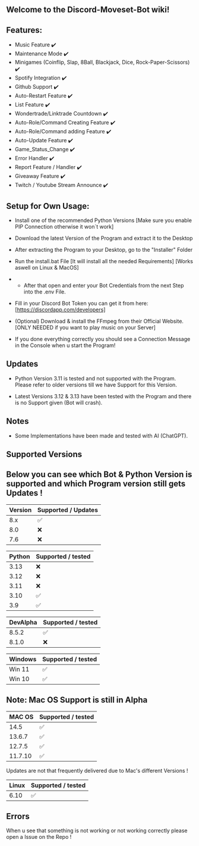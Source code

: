 ## Welcome to the Discord-Moveset-Bot wiki!

## Features:

- Music Feature ✔️
- Maintenance Mode ✔️
- Minigames (Coinflip, Slap, 8Ball, Blackjack, Dice, Rock-Paper-Scissors) ✔️
- Spotify Integration ✔️
- Github Support ✔️
- Auto-Restart Feature ✔️
- List Feature ✔️
- Wondertrade/Linktrade Countdown ✔️
- Auto-Role/Command Creating Feature ✔️
- Auto-Role/Command adding Feature ✔️
- Auto-Update Feature ✔️
- Game_Status_Change ✔️
- Error Handler ✔️
- Report Feature / Handler ✔️
- Giveaway Feature ✔️
- Twitch / Youtube Stream Announce ✔️


## Setup for Own Usage:


- Install one of the recommended Python Versions [Make sure you enable PIP Connection otherwise it won´t work]

- Download the latest Version of the Program and extract it to the Desktop

- After extracting the Program to your Desktop, go to the "Installer" Folder

- Run the install.bat File [It will install all the needed Requirements] [Works aswell on Linux & MacOS]

- - After that open and enter your Bot Credentials from the next Step into the .env File.

- Fill in your Discord Bot Token you can get it from here: [https://discordapp.com/developers]

- (Optional) Download & install the FFmpeg from their Official Website. [ONLY NEEDED if you want to play music on your Server]

- If you done everything correctly you should see a Connection Message in the Console when u start the Program!


## Updates


- Python Version 3.11 is tested and not supported with the Program. Please refer to older versions till we have Support for this Version.

- Latest Versions 3.12 & 3.13 have been tested with the Program and there is no Support given (Bot will crash).


## Notes

- Some Implementations have been made and tested with AI (ChatGPT).


## Supported Versions


## Below you can see which Bot & Python Version is supported and which Program version still gets Updates !


| Version | Supported / Updates|
| ------- | ------------------ |
| 8.x     | :white_check_mark: |
| 8.0     | :x:                |
| 7.6     | :x:                |


| Python  | Supported / tested |
| ------- | ------------------ |
| 3.13    | :x:                |
| 3.12    | :x:                |
| 3.11    | :x:                |
| 3.10    | :white_check_mark: |
| 3.9     | :white_check_mark: |


|DevAlpha | Supported / tested |
| ------- | ------------------ |
| 8.5.2   | :white_check_mark: |
| 8.1.0   | :x:                |


| Windows | Supported / tested |
| ------- | ------------------ |
| Win 11  | :white_check_mark: |
| Win 10  | :white_check_mark: |



## Note: Mac OS Support is still in Alpha


| MAC OS  | Supported / tested |
| ------- | ------------------ |
| 14.5    | :white_check_mark: |
| 13.6.7  | :white_check_mark: |
| 12.7.5  | :white_check_mark: |
| 11.7.10 | :white_check_mark: |


Updates are not that frequently delivered due to Mac's different Versions !


| Linux   | Supported / tested |
| ------- | ------------------ |
| 6.10    | :white_check_mark: |


## Errors


When u see that something is not working or not working correctly please open a Issue on the Repo !


